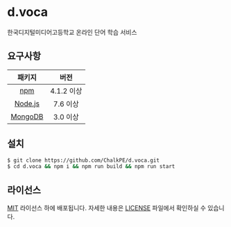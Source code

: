 # d.voca
한국디지털미디어고등학교 온라인 단어 학습 서비스

## 요구사항
| 패키지 | 버전 |
| :--: | :--: |
| [npm](https://docs.npmjs.com/getting-started/installing-node) | 4.1.2 이상 |
| [Node.js](https://nodejs.org/en/download/) | 7.6 이상 |
| [MongoDB](https://www.mongodb.com/download-center) | 3.0 이상 |

## 설치
```bash
$ git clone https://github.com/ChalkPE/d.voca.git
$ cd d.voca && npm i && npm run build && npm run start
```

## 라이선스
[MIT](http://opensource.org/licenses/MIT) 라이선스 하에 배포됩니다. 자세한 내용은 [LICENSE](LICENSE) 파일에서 확인하실 수 있습니다.

